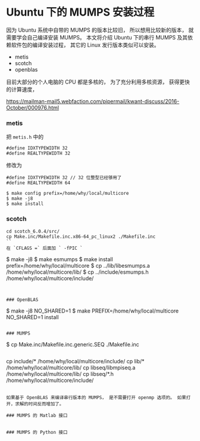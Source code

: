 # Ubuntu 下的 MUMPS 安装过程

因为 Ubuntu 系统中自带的 MUMPS 的版本比较旧， 所以想用比较新的版本， 就需要学会自己编译安装 MUMPS。 本文将介绍 Ubuntu 下的串行 MUMPS 及其依赖软件包的编译安装过程， 其它的 Linux 发行版本类似可以安装。
 
* metis
* scotch
* openblas

目前大部分的个人电脑的 CPU 都是多核的， 为了充分利用多核资源， 获得更快的计算速度，



https://mailman-mail5.webfaction.com/pipermail/kwant-discuss/2016-October/000976.html
### metis

把 `metis.h` 中的

```
#define IDXTYPEWIDTH 32 
#define REALTYPEWIDTH 32
```

修改为 

```
#define IDXTYPEWIDTH 32 // 32 位整型已经够用了 
#define REALTYPEWIDTH 64
```

```
$ make config prefix=/home/why/local/multicore
$ make -j8
$ make install
```

### scotch

```
cd scotch_6.0.4/src/
cp Make.inc/Makefile.inc.x86-64_pc_linux2 ./Makefile.inc
``
在 `CFLAGS =` 后面加 ` -fPIC `

```
$ make -j8
$ make esmumps
$ make install prefix=/home/why/local/multicore
$ cp ../lib/libesmumps.a /home/why/local/multicore/lib/
$ cp ../include/esmumps.h /home/why/local/multicore/include/
```


### OpenBLAS

```
$ make -j8 NO_SHARED=1
$ make PREFIX=/home/why/local/multicore NO_SHARED=1 install
```

### MUMPS

```
$ cp Make.inc/Makefile.inc.generic.SEQ  ./Makefile.inc
```

```
cp include/* /home/why/local/multicore/include/
cp lib/* /home/why/local/multicore/lib/
cp libseq/libmpiseq.a /home/why/local/multicore/lib/
cp libseq/*.h /home/why/local/multicore/include/
```

如果基于 OpenBLAS 来编译串行版本的 MUMPS， 是不需要打开 openmp 选项的。 如果打开，求解的时间反而增加了。 

### MUMPS 的 Matlab 接口


### MUMPS 的 Python 接口













